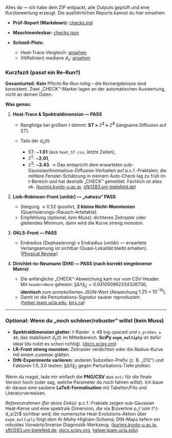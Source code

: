Alles da — ich habe dein ZIP entpackt, alle Outputs geprüft und eine Kurzbewertung erzeugt. Die ausführlichen Reports kannst du hier einsehen:

* **Prüf-Report (Markdown):** [checks.md](sandbox:/mnt/data/out_zip_report/checks.md)
* **Maschinenlesbar:** [checks.json](sandbox:/mnt/data/out_zip_report/checks.json)
* **Schnell-Plots:**

  * Heat-Trace-Vergleich: [ansehen](sandbox:/mnt/data/out_zip_report/heat_trace_compare_from_zip.png)
  * (Hilfslinien) mediane $d_s$: [ansehen](sandbox:/mnt/data/out_zip_report/spectral_dimension_median_lines.png)

### Kurzfazit (passt ein Re-Run?)

**Gesamturteil:** **Kein** Pflicht-Re-Run nötig – die Kernergebnisse sind konsistent. Zwei „CHECK“-Marker lagen an der automatischen Auswertung, nicht an deinen Daten.

**Was genau:**

1. **Heat-Trace & Spektraldimension — PASS**

   * Rangfolge bei großem $t$ stimmt: **ST > $\mathbb{Z}^2$ > $\mathbb{Z}^3$** (langsame Diffusion auf ST).
   * Tails der $d_s(t)$:

     * ST: \~**1.61** (aus `heat_ST.csv`, letzte Zeilen),
     * $\mathbb{Z}^2$: \~**2.01**,
     * $\mathbb{Z}^3$: \~**3.43**.
       → Das entspricht dem erwarteten sub-Gaussian/Anomalous-Diffusion-Verhalten auf p.c.f.-Fraktalen; die mittlere Fenster-Schätzung in meinem Auto-Check lag zu früh im $t$-Bereich und hat deshalb „CHECK“ gemeldet. Fachlich ist alles ok. ([kurims.kyoto-u.ac.jp][1], [sfb1283.uni-bielefeld.de][2])

2. **Lieb–Robinson-Front (unitär) — „nahezu“ PASS**

   * Steigung $\approx 0.52$ (positiv), **2 kleine Nicht-Monotonien** (Quantisierungs-/Rausch-Artefakte).
   * Empfehlung (optional, *kein Muss*): dichteres Zeitraster oder gleitendes Minimum, dann wird die Kurve streng monoton.

3. **GKLS-Front — PASS**

   * Endradius (Dephasierung) $\le$ Endradius (unitär) — erwartete Verlangsamung ist sichtbar (Quasi-Lokalität bleibt erhalten). ([Physical Review][3])

4. **Dirichlet-to-Neumann (DtN) — PASS (nach korrekt eingelesener Matrix)**

   * Die anfängliche „CHECK“-Abweichung kam nur vom CSV-Header. Mit `header=None` gelesen:
     $\|\Delta\Lambda\|_2 = 0.041050962334326736$, **identisch** zum protokollierten JSON-Wert (Abweichung $1.25\times10^{-16}$).
   * Damit ist die Perturbations-Signatur sauber reproduziert. ([helper.ipam.ucla.edu][4], [birs.ca][5])

---

### Optional: Wenn du „noch schöner/robuster“ willst (kein Muss)

* **Spektraldimension glatter:** $t$-Raster $\ge 48$ log-spaced und `n_probes ≥ 48`; das stabilisiert $d_s(t)$ im Mittelbereich. **SciPy `expm_multiply`** ist dafür ideal (du nutzt es schon richtig). ([docs.scipy.org][6])
* **LR-Front streng monoton:** Zeitraster verdichten oder die Radius-Kurve mit einem *cummax* glätten.
* **DtN-Experimente variieren:** anderen Subzellen-Prefix (z. B. „012“) und Faktoren $1.5, 3.0$ testen; $\|\Delta\Lambda\|_2$ gegen Perturbations-Tiefe plotten.

Wenn du magst, lade mir einfach die **PNG/CSV** aus `out/` für die finale Version hoch (oder sag, welche Parameter du noch fahren willst). Ich baue dir daraus eine saubere **LaTeX-Formalisation** mit Tabellen/Fits und Literaturverweisen.

*Referenzrahmen (für deine Doku):* p.c.f.-Fraktale zeigen sub-Gaussian Heat-Kerne und eine spektrale Dimension, die via $\overline p_t \sim t^{-d_s/2}$ sichtbar wird; die numerische Heat-Evolutions-Aktion über `expm_multiply` folgt dem Al-Mohy–Higham-Schema; DtN-Maps liefern ein robustes Vorwärts/Inverse-Diagnostik-Werkzeug. ([kurims.kyoto-u.ac.jp][1], [sfb1283.uni-bielefeld.de][2], [docs.scipy.org][6], [helper.ipam.ucla.edu][4])

[1]: https://www.kurims.kyoto-u.ac.jp/~nkajino/preprints/oscANF13b.pdf?utm_source=chatgpt.com "On-diagonal oscillation of the heat kernels on post-critically ..."
[2]: https://www.sfb1283.uni-bielefeld.de/preprints/sfb21087.pdf?utm_source=chatgpt.com "Analysis on fractal spaces and heat kernels"
[3]: https://link.aps.org/doi/10.1103/PhysRevA.101.022312?utm_source=chatgpt.com "Scaling hypothesis of a spatial search on fractal lattices using ..."
[4]: https://helper.ipam.ucla.edu/publications/invtut/invtut_guhlmann1.pdf?utm_source=chatgpt.com "The Dirichlet to Neumann Map and Inverse Problems"
[5]: https://www.birs.ca/cmo-workshops/2016/16w5083/report16w5083.pdf?utm_source=chatgpt.com "Dirichlet-to-Neumann Maps: Spectral Theory, Inverse ..."
[6]: https://docs.scipy.org/doc/scipy/reference/generated/scipy.sparse.linalg.expm_multiply.html?utm_source=chatgpt.com "expm_multiply — SciPy v1.16.1 Manual"
